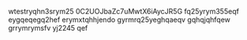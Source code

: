 wtestryqhn3srym25
0C2UOJbaZc7uMwtX6iAycJR5G
fq25yrym355eqf
eygqeqegq2hef
erymxtqhhjendo
gyrmrq25yeghqaeqv
gqhqjqhfqew
grrymrymsfv
yj2245
qef
